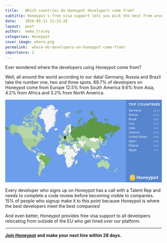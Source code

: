 ```yaml
---
title:   Which countries do Honeypot developers come from?
subtitle: Honeypot's free visa support lets you pick the best from around the world 
date:    2016-05-11 11:23:26
layout:  post
author:  emma_tracey
categories: Honeypot
cover_image: where.png
permalink:  where-do-developers-on-honeypot-come-from/
importance: 2
---
```


Ever wondered where the developers using Honeypot come from?

<!--more--> 


Well, all around the world according to our data! Germany, Russia and Brazil take the number one, two and three spots. 69.7% of developers on Honeypot come from Europe 12.5% from South America 9.6% from Asia, 4.2% from Africa and 3.2% from North America. 

![honeypot developers](/assets/images/top-countries.png)


Every developer who signs up on Honeypot has a call with a Talent Rep and needs to  complete a code review before becoming visible to companies. 15% of people who signup make it to this point because Honeypot is where the best developers meet the best companies! 

And even better, Honeypot provides free visa support to all developers relocating from outside of the EU who get hired over our platform.  

* * *

**[Join Honeypot](https://www.honeypot.io/pages/for_employers?utm_source=blog&utm_medium=organic&utm_term=f&utm_content=160503&utm_campaign=com-no) and make your next hire within 28 days.**


